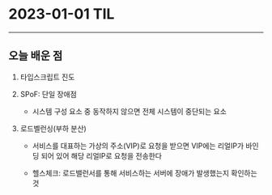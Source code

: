 # 2023-01-01 TIL

---

## 오늘 배운 점

1. 타입스크립트 진도

2. SPoF: 단일 장애점
    - 시스템 구성 요소 중 동작하지 않으면 전체 시스템이 중단되는 요소

3. 로드벨런싱(부하 분산)
    - 서비스를 대표하는 가상의 주소(VIP)로 요청을 받으면 VIP에는 리얼IP가 바인딩 되어 있어 해당 리얼IP로 요청을 전송한다

    - 헬스체크: 로드밸런서를 통해 서비스하는 서버에 장애가 발생했는지 확인하는 것